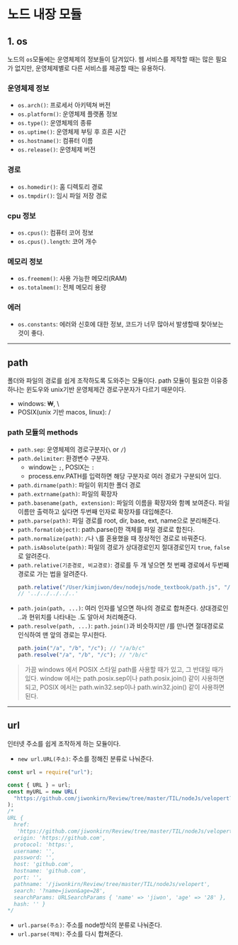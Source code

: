 # 노드 내장 모듈

## 1. os

노드의 `os`모듈에는 운영체제의 정보들이 담겨있다. 웹 서비스를 제작할 때는 많은 필요가 없지만, 운영체제별로 다른 서비스를 제공할 때는 유용하다.

### 운영체제 정보

- `os.arch()`: 프로세서 아키텍쳐 버전
- `os.platform()`: 운영체제 플랫폼 정보
- `os.type()`: 운영체제의 종류
- `os.uptime()`: 운영체제 부팅 후 흐른 시간
- `os.hostname()`: 컴퓨터 이름
- `os.release()`: 운영체제 버전

### 경로

- `os.homedir()`: 홈 디렉토리 경로
- `os.tmpdir()`: 임시 파일 저장 경로

### cpu 정보

- `os.cpus()`: 컴퓨터 코어 정보
- `os.cpus().length`: 코어 개수

### 메모리 정보

- `os.freemem()`: 사용 가능한 메모리(RAM)
- `os.totalmem()`: 전체 메모리 용량

### 에러

- `os.constants`: 에러와 신호에 대한 정보, 코드가 너무 많아서 발생할때 찾아보는 것이 좋다.

---

## path

폴더와 파일의 경로를 쉽게 조작하도록 도와주는 모듈이다. path 모듈이 필요한 이유중 하나는 윈도우와 unix기반 운영체제간 경로구분자가 다르기 때문이다.

- windows: ₩, \
- POSIX(unix 기반 macos, linux): /

### path 모듈의 methods

- `path.sep`: 운영체제의 경로구분자(`\` or `/`)
- `path.delimiter`: 환경변수 구분자.
  - window는 `;`, POSIX는 `:`
  - process.env.PATH를 입력하면 해당 구분자로 여러 경로가 구분되어 있다.
- `path.dirname(path)`: 파일이 위치한 폴더 경로
- `path.extrname(path)`: 파일의 확장자
- `path.basename(path, extension)`: 파일의 이름을 확장자와 함꼐 보여준다. 파일 이름만 출력하고 싶다면 두번째 인자로 확장자를 대입해준다.
- `path.parse(path)`: 파일 경로를 root, dir, base, ext, name으로 분리해준다.
- `path.format(object)`: path.parse()한 객체를 파일 경로로 합친다.
- `path.normalize(path)`: `/`나 `\`를 혼용했을 때 정상적인 경로로 바꿔준다.
- `path.isAbsolute(path)`: 파일의 경로가 상대경로인지 절대경로인지 `true`, `false`로 알려준다.
- `path.relative(기준경로, 비교경로)`: 경로를 두 개 넣으면 첫 번째 경로에서 두번째 경로로 가는 법을 알려준다.
  ```js
  path.relative("/User/kimjiwon/dev/nodejs/node_textbook/path.js", "/User");
  // '../../../../..'
  ```
- `path.join(path, ...)`: 여러 인자를 넣으면 하나의 경로로 합쳐준다. 상대경로인 ..과 현위치를 나타내는 .도 알아서 처리해준다.
- `path.resolve(path, ...)`: `path.join()`과 비슷하지만 /를 만나면 절대경로로 인식하여 맨 앞의 경로는 무시한다.
  ```js
  path.join("/a", "/b", "/c"); // "/a/b/c"
  path.resolve("/a", "/b", "/c"); // "/b/c"
  ```

> 가끔 windows 에서 POSIX 스타일 path를 사용할 때가 있고, 그 반대일 때가 있다.
> window 에서는 path.posix.sep이나 path.posix.join() 같이 사용하면 되고,
> POSIX 에서는 path.win32.sep이나 path.win32.join() 같이 사용하면 된다.

---

## url

인터넷 주소를 쉽게 조작하게 하는 모듈이다.

- `new url.URL(주소)`: 주소를 정해진 분류로 나눠준다.

```js
const url = require("url");

const { URL } = url;
const myURL = new URL(
  "https://github.com/jiwonkirn/Review/tree/master/TIL/nodeJs/velopert?name=jiwon&age=28"
);
/*
URL {
  href:
   'https://github.com/jiwonkirn/Review/tree/master/TIL/nodeJs/velopert?name=jiwon&age=28',
  origin: 'https://github.com',
  protocol: 'https:',
  username: '',
  password: '',
  host: 'github.com',
  hostname: 'github.com',
  port: '',
  pathname: '/jiwonkirn/Review/tree/master/TIL/nodeJs/velopert',
  search: '?name=jiwon&age=28',
  searchParams: URLSearchParams { 'name' => 'jiwon', 'age' => '28' },
  hash: '' }
*/
```

- `url.parse(주소)`: 주소를 node방식의 분류로 나눠준다.
- `url.parse(객체)`: 주소를 다시 합쳐준다.
